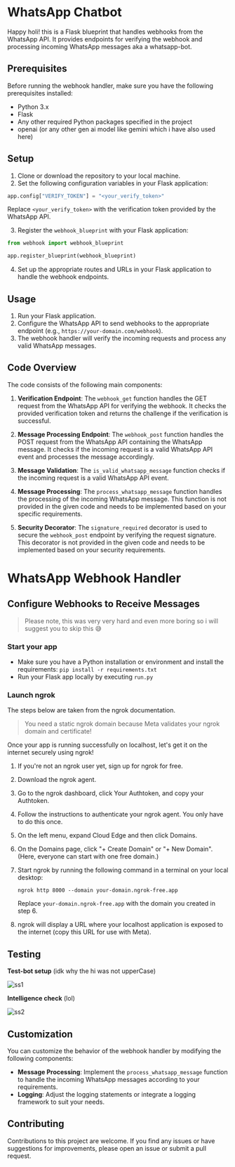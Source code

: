 # WhatsApp Chatbot

Happy holi! this is a Flask blueprint that handles webhooks from the WhatsApp API. It provides endpoints for verifying the webhook and processing incoming WhatsApp messages aka a whatsapp-bot.

## Prerequisites

Before running the webhook handler, make sure you have the following prerequisites installed:

- Python 3.x
- Flask
- Any other required Python packages specified in the project
- openai (or any other gen ai model like gemini which i have also used here)

## Setup

1. Clone or download the repository to your local machine.
2. Set the following configuration variables in your Flask application:

```python
app.config["VERIFY_TOKEN"] = "<your_verify_token>"
```

Replace `<your_verify_token>` with the verification token provided by the WhatsApp API.

3. Register the `webhook_blueprint` with your Flask application:

```python
from webhook import webhook_blueprint

app.register_blueprint(webhook_blueprint)
```

4. Set up the appropriate routes and URLs in your Flask application to handle the webhook endpoints.

## Usage

1. Run your Flask application.
2. Configure the WhatsApp API to send webhooks to the appropriate endpoint (e.g., `https://your-domain.com/webhook`).
3. The webhook handler will verify the incoming requests and process any valid WhatsApp messages.

## Code Overview

The code consists of the following main components:

1. **Verification Endpoint**: The `webhook_get` function handles the GET request from the WhatsApp API for verifying the webhook. It checks the provided verification token and returns the challenge if the verification is successful.

2. **Message Processing Endpoint**: The `webhook_post` function handles the POST request from the WhatsApp API containing the WhatsApp message. It checks if the incoming request is a valid WhatsApp API event and processes the message accordingly.

3. **Message Validation**: The `is_valid_whatsapp_message` function checks if the incoming request is a valid WhatsApp API event.

4. **Message Processing**: The `process_whatsapp_message` function handles the processing of the incoming WhatsApp message. This function is not provided in the given code and needs to be implemented based on your specific requirements.

5. **Security Decorator**: The `signature_required` decorator is used to secure the `webhook_post` endpoint by verifying the request signature. This decorator is not provided in the given code and needs to be implemented based on your security requirements.


# WhatsApp Webhook Handler

## Configure Webhooks to Receive Messages

> Please note, this was very very hard and even more boring so i will suggest you to skip this  :sweat_smile:

### Start your app

- Make sure you have a Python installation or environment and install the requirements: `pip install -r requirements.txt`
- Run your Flask app locally by executing `run.py`

### Launch ngrok

The steps below are taken from the ngrok documentation.

> You need a static ngrok domain because Meta validates your ngrok domain and certificate!

Once your app is running successfully on localhost, let's get it on the internet securely using ngrok!

1. If you're not an ngrok user yet, sign up for ngrok for free.
2. Download the ngrok agent.
3. Go to the ngrok dashboard, click Your Authtoken, and copy your Authtoken.
4. Follow the instructions to authenticate your ngrok agent. You only have to do this once.
5. On the left menu, expand Cloud Edge and then click Domains.
6. On the Domains page, click "+ Create Domain" or "+ New Domain". (Here, everyone can start with one free domain.)
7. Start ngrok by running the following command in a terminal on your local desktop:

   ```
   ngrok http 8000 --domain your-domain.ngrok-free.app
   ```

   Replace `your-domain.ngrok-free.app` with the domain you created in step 6.

8. ngrok will display a URL where your localhost application is exposed to the internet (copy this URL for use with Meta).



   
## Testing

**Test-bot setup** (idk why the hi was not upperCase)

![ss1](https://github.com/Anushlinux/Whatsapp-chatbot/assets/77314503/72d8ace2-568b-45d3-8130-fc0f3d559a92)


**Intelligence check** (lol)

![ss2](https://github.com/Anushlinux/Whatsapp-chatbot/assets/77314503/91bd2d5e-5cb1-45da-ac7a-9f5fd1801ae1)



## Customization

You can customize the behavior of the webhook handler by modifying the following components:

- **Message Processing**: Implement the `process_whatsapp_message` function to handle the incoming WhatsApp messages according to your requirements.
- **Logging**: Adjust the logging statements or integrate a logging framework to suit your needs.

## Contributing

Contributions to this project are welcome. If you find any issues or have suggestions for improvements, please open an issue or submit a pull request.
